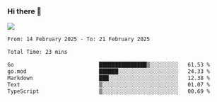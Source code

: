 ### Hi there 👋️

![](https://komarev.com/ghpvc/?username=Loner1024)

<!--START_SECTION:waka-->

```txt
From: 14 February 2025 - To: 21 February 2025

Total Time: 23 mins

Go                           ███████████████▒░░░░░░░░░   61.53 %
go.mod                       ██████░░░░░░░░░░░░░░░░░░░   24.33 %
Markdown                     ███░░░░░░░░░░░░░░░░░░░░░░   12.38 %
Text                         ▒░░░░░░░░░░░░░░░░░░░░░░░░   01.07 %
TypeScript                   ▒░░░░░░░░░░░░░░░░░░░░░░░░   00.69 %
```

<!--END_SECTION:waka-->




